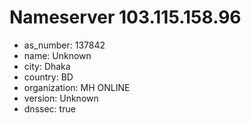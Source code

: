 # Nameserver 103.115.158.96

* as_number: 137842
* name: Unknown
* city: Dhaka
* country: BD
* organization: MH ONLINE
* version: Unknown
* dnssec: true
